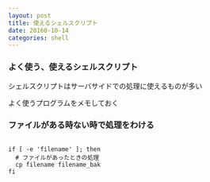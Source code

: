 ```yaml
---
layout: post
title: 使えるシェルスクリプト
date: 20160-10-14
categories: shell
---
```


### よく使う、使えるシェルスクリプト

シェルスクリプトはサーバサイドでの処理に使えるものが多い

よく使うプログラムをメモしておく

### ファイルがある時ない時で処理をわける

```shell

if [ -e 'filename' ]; then
  # ファイルがあったときの処理
  cp filename filename_bak
fi
```
